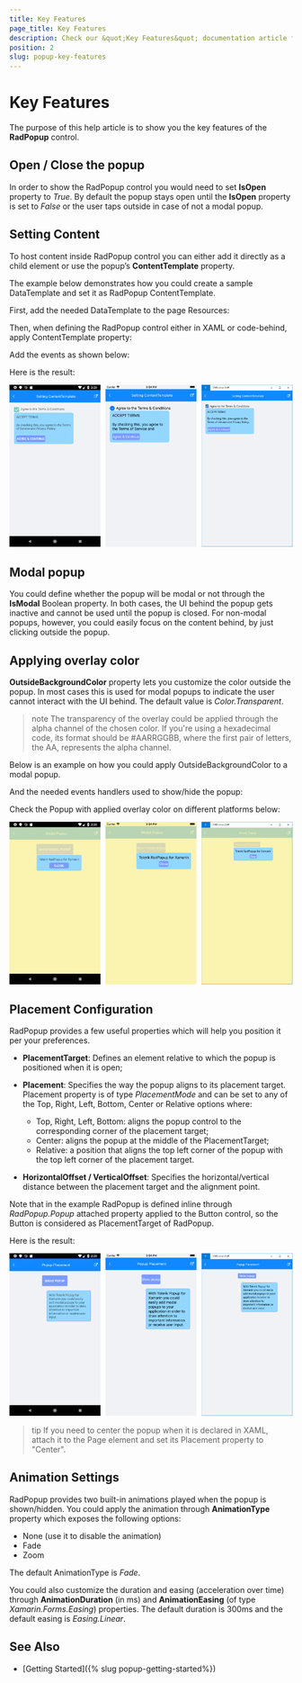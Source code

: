 ```yaml
---
title: Key Features
page_title: Key Features
description: Check our &quot;Key Features&quot; documentation article for Telerik Popup for Xamarin control.
position: 2
slug: popup-key-features
---
```


# Key Features

The purpose of this help article is to show you the key features of the **RadPopup** control. 

## Open / Close the popup

In order to show the RadPopup control you would need to set **IsOpen** property to *True*. By default the popup stays open until the **IsOpen** property is set to *False* or the user taps outside in case of not a modal popup.

## Setting Content

To host content inside RadPopup control you can either add it directly as a child element or use the popup’s **ContentTemplate** property.

The example below demonstrates how you could create a sample DataTemplate and set it as RadPopup ContentTemplate.

First, add the needed DataTemplate to the page Resources:

<snippet id='popup-features-contenttemplate-resource' />

Then, when defining the RadPopup control either in XAML or code-behind, apply ContentTemplate property:

<snippet id='popup-features-contenttemplate-xaml' />

Add the events as shown below:

<snippet id='popup-features-contenttemplate-events' />

Here is the result:

![Popup Content Template](images/popup_features_contenttemplate.png)

## Modal popup

You could define whether the popup will be modal or not through the **IsModal** Boolean property. In both cases, the UI behind the popup gets inactive and cannot be used until the popup is closed. For non-modal popups, however, you could easily focus on the content behind, by just clicking outside the popup.

## Applying overlay color 

**OutsideBackgroundColor** property lets you customize the color outside the popup. In most cases this is used for modal popups to indicate the user cannot interact with the UI behind. The default value is *Color.Transparent*.

>note The transparency of the overlay could be applied through the alpha channel of the chosen color. If you're using a hexadecimal code, its format should be #AARRGGBB, where the first pair of letters, the AA, represents the alpha channel. 

Below is an example on how you could apply OutsideBackgroundColor to a modal popup.

<snippet id='popup-features-modal' />

And the needed events handlers used to show/hide the popup:

<snippet id='popup-features-modal-events' />

Check the Popup with applied overlay color on different platforms below:

![Popup Modal](images/popup_features_modal.png)

## Placement Configuration

RadPopup provides a few useful properties which will help you position it per your preferences.   

* **PlacementTarget**: Defines an element relative to which the popup is positioned when it is open;
* **Placement**: Specifies the way the popup aligns to its placement target. Placement property is of type *PlacementMode* and can be set to any of the Top, Right, Left, Bottom, Center or Relative options where:
	* Top, Right, Left, Bottom: aligns the popup control to the corresponding corner of the placement target;
	* Center: aligns the popup at the middle of the PlacementTarget;
	* Relative: a position that aligns the top left corner of the popup with the top left corner of the placement target.
	
* **HorizontalOffset / VerticalOffset**: Specifies the horizontal/vertical distance between the placement target and the alignment point.  

<snippet id='popup-features-placement' />

Note that in the example RadPopup is defined inline through *RadPopup.Popup* attached property applied to the Button control, so the Button is considered as PlacementTarget of RadPopup.

Here is the result:

![Popup Placement](images/popup_features_placement.png)

>tip If you need to center the popup when it is declared in XAML, attach it to the Page element and set its Placement property to "Center".

## Animation Settings

RadPopup provides two built-in animations played when the popup is shown/hidden. You could apply the animation through **AnimationType** property which exposes the following options:

* None (use it to disable the animation)
* Fade
* Zoom

The default AnimationType is _Fade_.

You could also customize the duration and easing (acceleration over time) through **AnimationDuration** (in ms) and **AnimationEasing** (of type *Xamarin.Forms.Easing*) properties. The default duration is 300ms and the default easing is _Easing.Linear_.

## See Also

- [Getting Started]({% slug popup-getting-started%})
